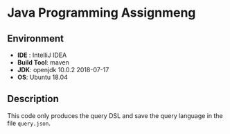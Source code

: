 # Java Programming Assignmeng

## Environment
* **IDE** : IntelliJ IDEA
* **Build Tool**: maven
* **JDK**: openjdk 10.0.2 2018-07-17
* **OS**: Ubuntu 18.04

## Description
This code only produces the query DSL and save the query language in the file `query.json`.


